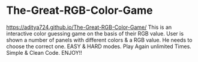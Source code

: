# The-Great-RGB-Color-Game
https://aditya724.github.io/The-Great-RGB-Color-Game/
This is an interactive color guessing game on the basis of their RGB value. User is shown a number of panels with different colors &amp; a RGB value. He needs to choose the correct one. EASY &amp; HARD modes. Play Again unlimited Times. Simple &amp; Clean Code. ENJOY!!
